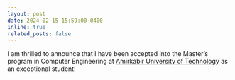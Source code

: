 ```yaml
---
layout: post
date: 2024-02-15 15:59:00-0400
inline: true
related_posts: false
---
```


I am thrilled to announce that I have been accepted into the Master’s program in Computer Engineering at <a href="https://gto.aut.ac.ir/files/gto/files/%D8%A7%D8%B3%D8%A7%D9%85%DB%8C_%D9%BE%D8%B0%DB%8C%D8%B1%D9%81%D8%AA%D9%87(29).pdf">Amirkabir University of Technology</a> as an exceptional student!